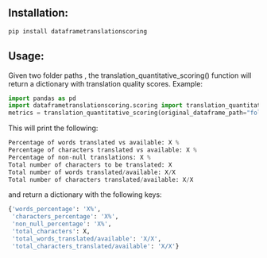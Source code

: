 ## Installation:
```python
pip install dataframetranslationscoring
```
## Usage:
Given two folder paths , the translation_quantitative_scoring() function will return a dictionary with translation quality scores.
Example:
```python
import pandas as pd
import dataframetranslationscoring.scoring import translation_quantitative_scoring
metrics = translation_quantitative_scoring(original_dataframe_path="folder1/*.csv", translated_dataframe_path="folder2/*.csv")
```

This will print the following:
```python
Percentage of words translated vs available: X %
Percentage of characters translated vs available: X %
Percentage of non-null translations: X %
Total number of characters to be translated: X
Total number of words translated/available: X/X
Total number of characters translated/available: X/X
 ```

and return a dictionary with the following keys:
```python
{'words_percentage': 'X%',
 'characters_percentage': 'X%',
 'non_null_percentage': 'X%',
 'total_characters': X,
 'total_words_translated/available': 'X/X',
 'total_characters_translated/available': 'X/X'}
 ```